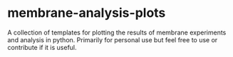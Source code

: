# membrane-analysis-plots
A collection of templates for plotting the results of membrane experiments and analysis in python. Primarily for personal use but feel free to use or contribute if it is useful.
